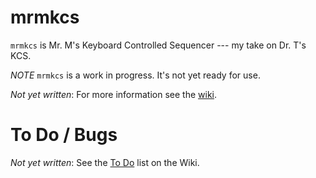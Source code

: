 # mrmkcs

`mrmkcs` is Mr. M's Keyboard Controlled Sequencer --- my take on Dr. T's KCS.

_*NOTE*_ `mrmkcs` is a work in progress. It's not yet ready for use.

_Not yet written_: For more information see the [wiki](https://github.com/jimm/keymaster/wiki).

# To Do / Bugs

_Not yet written_: See the [To Do](https://github.com/jimm/keymaster/wiki/To-Do) list on the
Wiki.
